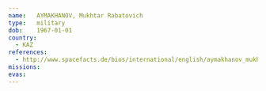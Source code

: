 ```yaml
---
name:	AYMAKHANOV, Mukhtar Rabatovich
type:	military
dob:	1967-01-01
country:
  - KAZ
references:
  - http://www.spacefacts.de/bios/international/english/aymakhanov_mukhtar.htm
missions:
evas:
---
```

